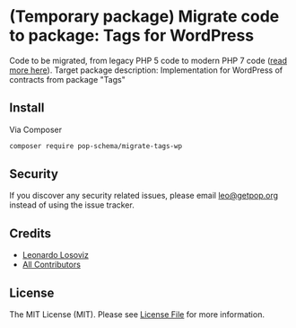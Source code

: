 # (Temporary package) Migrate code to package: Tags for WordPress

Code to be migrated, from legacy PHP 5 code to modern PHP 7 code ([read more here](https://github.com/leoloso/PoP#codebase-migration)). Target package description:  Implementation for WordPress of contracts from package "Tags"

## Install

Via Composer

``` bash
composer require pop-schema/migrate-tags-wp
```

## Security

If you discover any security related issues, please email leo@getpop.org instead of using the issue tracker.

## Credits

- [Leonardo Losoviz][link-author]
- [All Contributors][link-contributors]

## License

The MIT License (MIT). Please see [License File](LICENSE.md) for more information.

[ico-version]: https://img.shields.io/packagist/v/pop-schema/tags-wp.svg?style=flat-square
[ico-license]: https://img.shields.io/badge/license-MIT-brightgreen.svg?style=flat-square
[ico-travis]: https://img.shields.io/travis/pop-schema/tags-wp/master.svg?style=flat-square
[ico-scrutinizer]: https://img.shields.io/scrutinizer/coverage/g/pop-schema/tags-wp.svg?style=flat-square
[ico-code-quality]: https://img.shields.io/scrutinizer/g/pop-schema/tags-wp.svg?style=flat-square
[ico-downloads]: https://img.shields.io/packagist/dt/pop-schema/tags-wp.svg?style=flat-square

[link-packagist]: https://packagist.org/packages/pop-schema/tags-wp
[link-travis]: https://travis-ci.org/pop-schema/tags-wp
[link-scrutinizer]: https://scrutinizer-ci.com/g/pop-schema/tags-wp/code-structure
[link-code-quality]: https://scrutinizer-ci.com/g/pop-schema/tags-wp
[link-downloads]: https://packagist.org/packages/pop-schema/tags-wp
[link-author]: https://github.com/leoloso
[link-contributors]: ../../../../../../contributors
